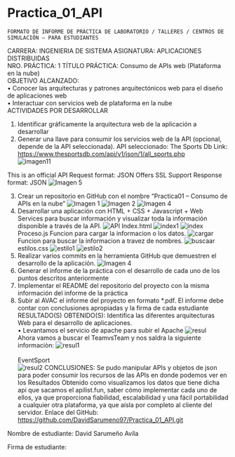 # Practica_01_API

 	FORMATO DE INFORME DE PRÁCTICA DE LABORATORIO / TALLERES / CENTROS DE SIMULACIÓN – PARA ESTUDIANTES

CARRERA: INGENIERIA DE SISTEMA	ASIGNATURA:  APLICACIONES DISTRIBUIDAS <br>
NRO. PRÁCTICA:	1	TÍTULO PRÁCTICA:  Consumo de APIs web (Plataforma en la nube)<br>
OBJETIVO ALCANZADO:<br>
•	Conocer las arquitecturas y patrones arquitectónicos web para el diseño de aplicaciones web<br>
•	Interactuar con servicios web de plataforma en la nube<br>
ACTIVIDADES POR DESARROLLAR<br>
1.	Identificar gráficamente la arquitectura web de la aplicación a desarrollar
2.	Generar una llave para consumir los servicios web de la API (opcional, depende de la API seleccionada). 
API seleccionado: The Sports Db
Link: https://www.thesportsdb.com/api/v1/json/1/all_sports.php
<br>![imagen11 ](https://user-images.githubusercontent.com/82426599/114970701-89af6180-9e40-11eb-8cc5-4af79c0fccad.PNG) <br>

This is an official API           Request format: JSON
Offers SSL Support             Response format: JSON
![Imagen 5](https://user-images.githubusercontent.com/82426599/114970583-5371e200-9e40-11eb-9d2a-701a5bd26ed6.PNG)


3.	Crear un repositorio en GitHub con el nombre “Practica01 – Consumo de APIs en la nube”
![Imagen 1](https://user-images.githubusercontent.com/82426599/114970849-d98e2880-9e40-11eb-9a59-8fd573f2cadc.PNG)
![Imagen 2](https://user-images.githubusercontent.com/82426599/114970887-ea3e9e80-9e40-11eb-970d-06decd0f85a6.PNG)
![Imagen 4](https://user-images.githubusercontent.com/82426599/114970891-eb6fcb80-9e40-11eb-86ce-dd26253ababd.PNG)
4.	Desarrollar una aplicación con HTML + CSS + Javascript + Web Services para buscar información y visualizar toda la información disponible a través de la API.
![API](https://user-images.githubusercontent.com/82426599/114970952-093d3080-9e41-11eb-9ca0-84b3e2dcb4fb.PNG)
Index.html
![index1](https://user-images.githubusercontent.com/82426599/114971055-3093fd80-9e41-11eb-9789-97615725d233.PNG)
![index](https://user-images.githubusercontent.com/82426599/114971056-312c9400-9e41-11eb-96db-a287b1cb6252.PNG)
Proceso.js
Funcion para cargar la informacion o los datos.
![cargar](https://user-images.githubusercontent.com/82426599/114971113-50c3bc80-9e41-11eb-86cb-7353e4abc64e.PNG)
Funcion para buscar la informacion a travez de nombres.
![buscaar](https://user-images.githubusercontent.com/82426599/114971116-51f4e980-9e41-11eb-8710-a339754764a2.PNG)
estilos.css
![estilo1](https://user-images.githubusercontent.com/82426599/114971333-bc0d8e80-9e41-11eb-93ed-57d2a62d789a.PNG)
![estilo2](https://user-images.githubusercontent.com/82426599/114971335-bca62500-9e41-11eb-8125-c5f676e3d7d4.PNG)
5.	Realizar varios commits en la herramienta GitHub que demuestren el desarrollo de la aplicación.
![Imagen 4](https://user-images.githubusercontent.com/82426599/114971385-d3e51280-9e41-11eb-8341-df0121da983f.PNG)
6.	Generar el informe de la práctica con el desarrollo de cada uno de los puntos descritos anteriormente
7.	Implementar el README del repositorio del proyecto con la misma información del informe de la práctica
8.	Subir al AVAC el informe del proyecto en formato *.pdf. El informe debe contar con conclusiones apropiadas y la firma de cada estudiante
RESULTADO(S) OBTENIDO(S): 
Identifica las diferentes arquitecturas Web para el desarrollo de aplicaciones. <br>
 • Levantamos el servicio de apache para subir el Apache
![resul](https://user-images.githubusercontent.com/82426599/114971516-1c043500-9e42-11eb-9f3a-e91a86d1a0aa.PNG) <br>
Ahora vamos a buscar el TeamvsTeam y nos saldra la siguiente informaciòn: 
![resul1](https://user-images.githubusercontent.com/82426599/114971518-1d356200-9e42-11eb-8c4c-8f448ca73d64.PNG) <br>
<br> EventSport
<br>![resul2](https://user-images.githubusercontent.com/82426599/114971519-1dcdf880-9e42-11eb-9ffc-f04b408321a9.PNG)
CONCLUSIONES: 
Se pudo manipular APIs y objetos de json para poder consumir los recursos de las APIs en donde podemos ver en los Resultados Obtenido como visualizamos los datos que tiene dicha api que sacamos el apilist.fun, saber cómo implementar cada uno de ellos, ya que proporciona fiabilidad, escalabilidad y una fácil portabilidad a cualquier otra plataforma, ya que aísla por completo al cliente del servidor.
Enlace del GitHub:
https://github.com/DavidSarumeno97/Practica_01_API.git



Nombre de estudiante: David Sarumeño Avila

Firma de estudiante: 
 






